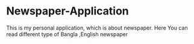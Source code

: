 # Newspaper-Application
This is my personal application, which is about newspaper. Here You can read different type of Bangla ,English newspaper
